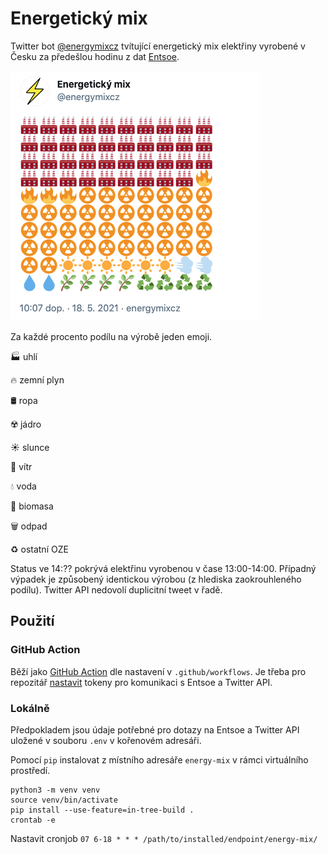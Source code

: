 # Energetický mix

Twitter bot [@energymixcz](https://twitter.com/energymixcz) tvítující energetický mix elektřiny vyrobené v Česku za předešlou hodinu z dat [Entsoe](https://transparency.entsoe.eu/).

![Screenshot of the bot status](images/status.png)

Za každé procento podílu na výrobě jeden emoji. 

🏭 uhlí

🔥 zemní plyn

🛢️ ropa

☢️ jádro

☀️ slunce

💨 vítr

💧 voda

🌿 biomasa

🗑️ odpad

♻️ ostatní OZE

Status ve 14:?? pokrývá elektřinu vyrobenou v čase 13:00-14:00. Případný výpadek je způsobený identickou výrobou (z hlediska zaokrouhleného podílu). Twitter API nedovolí duplicitní tweet v řadě.

## Použití

### GitHub Action

Běží jako [GitHub Action](https://docs.github.com/en/actions/guides/building-and-testing-python) dle nastavení v `.github/workflows`. Je třeba pro repozitář [nastavit](https://docs.github.com/en/actions/reference/encrypted-secrets#creating-encrypted-secrets-for-a-repository) tokeny pro komunikaci s Entsoe a Twitter API.

### Lokálně

Předpokladem jsou údaje potřebné pro dotazy na Entsoe a Twitter API uložené v souboru `.env` v kořenovém adresáři.

Pomocí `pip` instalovat z místního adresáře `energy-mix` v rámci virtuálního prostředí.

```
python3 -m venv venv
source venv/bin/activate
pip install --use-feature=in-tree-build .
crontab -e
```

Nastavit cronjob `07 6-18 * * * /path/to/installed/endpoint/energy-mix/`
